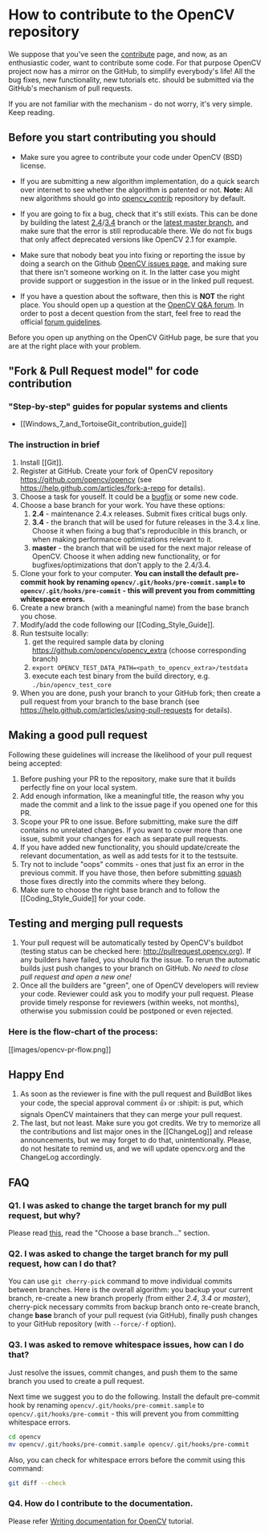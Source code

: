 How to contribute to the OpenCV repository
==========================================

We suppose that you've seen the [contribute](https://opencv.org/about.html#Contribute) page, and now, as an enthusiastic coder, want to contribute some code. For that purpose OpenCV project now has a mirror on the GitHub, to simplify everybody's life! All the bug fixes, new functionality, new tutorials etc. should be submitted via the GitHub's mechanism of pull requests.

If you are not familiar with the mechanism - do not worry, it's very simple. Keep reading.

Before you start contributing you should
----------------------------------------

-   Make sure you agree to contribute your code under OpenCV (BSD) license.

-   If you are submitting a new algorithm implementation, do a quick search over internet to see whether the algorithm is patented or not. **Note:** All new algorithms should go into [opencv_contrib](https://github.com/opencv/opencv_contrib) repository by default.

-   If you are going to fix a bug, check that it's still exists. This can be done by building the latest [2.4](https://github.com/opencv/opencv/tree/2.4)/[3.4](https://github.com/opencv/opencv/tree/3.4) branch or the [latest master branch](https://github.com/opencv/opencv), and make sure that the error is still reproducable there. We do not fix bugs that only affect deprecated versions like OpenCV 2.1 for example.

-   Make sure that nobody beat you into fixing or reporting the issue by doing a search on the Github [OpenCV issues page](https://github.com/opencv/opencv/issues), and making sure that there isn't someone working on it. In the latter case you might provide support or suggestion in the issue or in the linked pull request.

-   If you have a question about the software, then this is **NOT** the right place. You should open up a question at the [OpenCV Q&A forum](http://answers.opencv.org/questions/). In order to post a decent question from the start, feel free to read the official [forum guidelines](http://answers.opencv.org/faq/).

Before you open up anything on the OpenCV GitHub page, be sure that you are at the right place with your problem.


"Fork & Pull Request model" for code contribution
-------------------------------------------------

### "Step-by-step" guides for popular systems and clients

-   [[Windows_7_and_TortoiseGit_contribution_guide]]

### The instruction in brief

1.  Install [[Git]].
2.  Register at GitHub. Create your fork of OpenCV repository https://github.com/opencv/opencv (see https://help.github.com/articles/fork-a-repo for details).
3.  Choose a task for youself. It could be a [bugfix](https://github.com/opencv/opencv/issues?q=is%3Aissue+is%3Aopen+label%3Abug) or some new code.
4.  Choose a base branch for your work. You have these options:
    1.  **2.4** - maintenance 2.4.x releases. Submit fixes critical bugs only.
    2.  **3.4** - the branch that will be used for future releases in the 3.4.x line. Choose it when fixing a bug that's reproducible in this branch, or when making performance optimizations relevant to it.
    3.  **master** - the branch that will be used for the next major release of OpenCV. Choose it when adding new functionality, or for bugfixes/optimizations that don't apply to the 2.4/3.4.
5.  Clone your fork to your computer. **You can install the default pre-commit hook by renaming `opencv/.git/hooks/pre-commit.sample` to `opencv/.git/hooks/pre-commit` - this will prevent you from committing whitespace errors.**
6.  Create a new branch (with a meaningful name) from the base branch you chose.
7.  Modify/add the code following our [[Coding_Style_Guide]].
8.  Run testsuite locally:
    1.  get the required sample data by cloning https://github.com/opencv/opencv_extra (choose corresponding branch)
    2.  `export OPENCV_TEST_DATA_PATH=<path_to_opencv_extra>/testdata`
    3.  execute each test binary from the build directory, e.g. `./bin/opencv_test_core`
9.  When you are done, push your branch to your GitHub fork; then create a pull request from your branch to the base branch (see https://help.github.com/articles/using-pull-requests for details).


Making a good pull request
--------------------------

Following these guidelines will increase the likelihood of your pull request being accepted:

1.  Before pushing your PR to the repository, make sure that it builds perfectly fine on your local system.
2.  Add enough information, like a meaningful title, the reason why you made the commit and a link to the issue page if you opened one for this PR.
3.  Scope your PR to one issue. Before submitting, make sure the diff contains no unrelated changes. If you want to cover more than one issue, submit your changes for each as separate pull requests.
4.  If you have added new functionality, you should update/create the relevant documentation, as well as add tests for it to the testsuite.
5.  Try not to include "oops" commits - ones that just fix an error in the previous commit. If you have those, then before submitting [squash](http://git-scm.com/book/en/Git-Tools-Rewriting-History#Squashing-Commits) those fixes directly into the commits where they belong.
6.  Make sure to choose the right base branch and to follow the [[Coding_Style_Guide]] for your code.


Testing and merging pull requests
---------------------------------

1.  Your pull request will be automatically tested by OpenCV's buildbot (testing status can be checked here: http://pullrequest.opencv.org). If any builders have failed, you should fix the issue. To rerun the automatic builds just push changes to your branch on GitHub. *No need to close pull request and open a new one!*
2.  Once all the builders are "green", one of OpenCV developers will review your code. Reviewer could ask you to modify your pull request. Please provide timely response for reviewers (within weeks, not months), otherwise you submission could be postponed or even rejected.

### Here is the flow-chart of the process:

[[images/opencv-pr-flow.png]]


Happy End
---------

1. As soon as the reviewer is fine with the pull request and BuildBot likes your code, the special approval comment :+1: or :shipit: is put, which signals OpenCV maintainers that they can merge your pull request.
2. The last, but not least. Make sure you got credits. We try to memorize all the contributions and list major ones in the [[ChangeLog]] and release announcements, but we may forget to do that, unintentionally. Please, do not hesitate to remind us, and we will update opencv.org and the ChangeLog accordingly.

FAQ
---

### Q1. I was asked to change the target branch for my pull request, but why?

Please read [this](How_to_contribute#the-instruction-in-brief), read the "Choose a base branch..." section.

### Q2. I was asked to change the target branch for my pull request, how can I do that?

You can use `git cherry-pick` command to move individual commits between branches. Here is the overall algorithm: you backup your current branch, re-create a new branch properly (from either _2.4_, _3.4_ or _master_), cherry-pick necessary commits from backup branch onto re-create branch, change **base** branch of your pull request (via GitHub), finally push changes to your GitHub repository (with `--force/-f` option).

### Q3. I was asked to remove whitespace issues, how can I do that?

Just resolve the issues, commit changes, and push them to the same branch you used to create a pull request.

Next time we suggest you to do the following. Install the default pre-commit hook by renaming `opencv/.git/hooks/pre-commit.sample` to `opencv/.git/hooks/pre-commit` - this will prevent you from committing whitespace errors.

```.sh
cd opencv
mv opencv/.git/hooks/pre-commit.sample opencv/.git/hooks/pre-commit
```

Also, you can check for whitespace errors before the commit using this command:

```.sh
git diff --check
```

### Q4. How do I contribute to the documentation.

Please refer [Writing documentation for OpenCV](http://docs.opencv.org/master/d4/db1/tutorial_documentation.html) tutorial.
